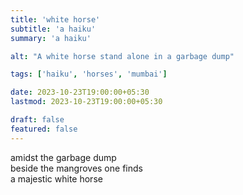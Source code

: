 ```yaml
---
title: 'white horse'
subtitle: 'a haiku'
summary: 'a haiku'

alt: "A white horse stand alone in a garbage dump"

tags: ['haiku', 'horses', 'mumbai']

date: 2023-10-23T19:00:00+05:30
lastmod: 2023-10-23T19:00:00+05:30

draft: false
featured: false
---
```


amidst the garbage dump   
beside the mangroves one finds  
a majestic white horse  
